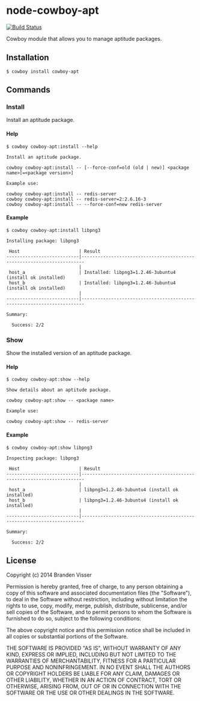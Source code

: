 # node-cowboy-apt

[![Build Status](https://travis-ci.org/mrvisser/node-cowboy-apt.png?branch=master)](https://travis-ci.org/mrvisser/node-cowboy-apt)

Cowboy module that allows you to manage aptitude packages.

## Installation

```
$ cowboy install cowboy-apt
```

## Commands

### Install

Install an aptitude package.

#### Help

```
$ cowboy cowboy-apt:install --help

Install an aptitude package.

cowboy cowboy-apt:install -- [--force-conf=old (old | new)] <package name>[=<package version>]

Example use:

cowboy cowboy-apt:install -- redis-server
cowboy cowboy-apt:install -- redis-server=2:2.6.16-3
cowboy cowboy-apt:install -- --force-conf=new redis-server

```

#### Example

```
$ cowboy cowboy-apt:install libpng3

Installing package: libpng3

 Host                      | Result
---------------------------|-----------------------------------------------------------------------
                           | 
 host_a                    | Installed: libpng3=1.2.46-3ubuntu4 (install ok installed)
 host_b                    | Installed: libpng3=1.2.46-3ubuntu4 (install ok installed)
                           | 
---------------------------|-----------------------------------------------------------------------

Summary:

  Success: 2/2

```

### Show

Show the installed version of an aptitude package.

#### Help

```
$ cowboy cowboy-apt:show --help

Show details about an aptitude package.

cowboy cowboy-apt:show -- <package name>

Example use:

cowboy cowboy-apt:show -- redis-server

```

#### Example

```
$ cowboy cowboy-apt:show libpng3

Inspecting package: libpng3

 Host                      | Result
---------------------------|-----------------------------------------------------------------------
                           | 
 host_a                    | libpng3=1.2.46-3ubuntu4 (install ok installed)
 host_b                    | libpng3=1.2.46-3ubuntu4 (install ok installed)
                           | 
---------------------------|-----------------------------------------------------------------------

Summary:

  Success: 2/2

```

## License

Copyright (c) 2014 Branden Visser

Permission is hereby granted, free of charge, to any person obtaining a copy of this software and associated documentation files (the "Software"), to deal in the Software without restriction, including without limitation the rights to use, copy, modify, merge, publish, distribute, sublicense, and/or sell copies of the Software, and to permit persons to whom the Software is furnished to do so, subject to the following conditions:

The above copyright notice and this permission notice shall be included in all copies or substantial portions of the Software.

THE SOFTWARE IS PROVIDED "AS IS", WITHOUT WARRANTY OF ANY KIND, EXPRESS OR IMPLIED, INCLUDING BUT NOT LIMITED TO THE WARRANTIES OF MERCHANTABILITY, FITNESS FOR A PARTICULAR PURPOSE AND NONINFRINGEMENT. IN NO EVENT SHALL THE AUTHORS OR COPYRIGHT HOLDERS BE LIABLE FOR ANY CLAIM, DAMAGES OR OTHER LIABILITY, WHETHER IN AN ACTION OF CONTRACT, TORT OR OTHERWISE, ARISING FROM, OUT OF OR IN CONNECTION WITH THE SOFTWARE OR THE USE OR OTHER DEALINGS IN THE SOFTWARE.
